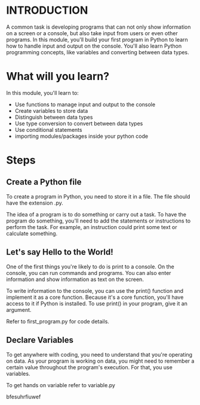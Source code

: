 # INTRODUCTION
A common task is developing programs that can not only show information on a screen or a console, but also take input from users or even other programs. In this module, you'll build your first program in Python to learn how to handle input and output on the console. You'll also learn Python programming concepts, like variables and converting between data types.

# What will you learn?

In this module, you'll learn to:

 - Use functions to manage input and output to the console
 - Create variables to store data
 - Distinguish between data types
 - Use type conversion to convert between data types
 - Use conditional statements
 - importing modules/packages inside your python code

# Steps

## Create a Python file
To create a program in Python, you need to store it in a file. The file should have the extension .py.

The idea of a program is to do something or carry out a task. To have the program do something, you'll need to add the statements or instructions to perform the task. For example, an instruction could print some text or calculate something. 

## Let's say Hello to the World!
One of the first things you're likely to do is print to a console. On the console, you can run commands and programs. You can also enter information and show information as text on the screen.

To write information to the console, you can use the print() function and implement it as a core function. Because it's a core function, you'll have access to it if Python is installed. To use print() in your program, give it an argument.

Refer to first_program.py for code details.

## Declare Variables

To get anywhere with coding, you need to understand that you're operating on data. As your program is working on data, you might need to remember a certain value throughout the program's execution. For that, you use variables.

To get hands on variable refer to variable.py


bfesuhrfiuwef



